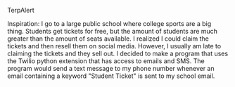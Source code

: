 TerpAlert


Inspiration:
        I go to a large public school where college sports are a big thing. Students get tickets for free, but the amount of students are much greater than the
        amount of seats available. I realized I could claim the tickets and then resell them on social media. However, I usually am late to claiming the tickets
        and they sell out. I decided to make a program that uses the Twilio python extension that has access to emails and SMS. The program would send a text message
        to my phone number whenever an email containing a keyword "Student Ticket" is sent to my school email. 
